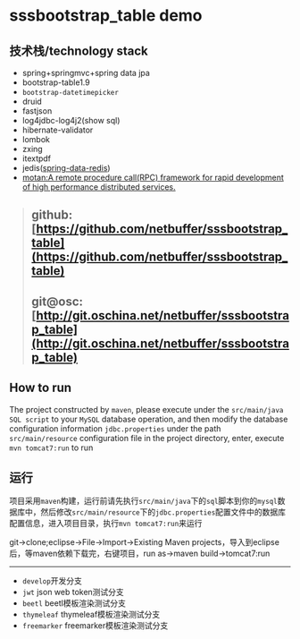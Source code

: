 # sssbootstrap_table demo

## 技术栈/technology stack
* spring+springmvc+spring data jpa
* bootstrap-table1.9
* `bootstrap-datetimepicker`
* druid
* fastjson
* log4jdbc-log4j2(show sql)
* hibernate-validator
* lombok
* zxing
* itextpdf
* jedis([spring-data-redis](http://docs.spring.io/spring-data/redis/docs/1.7.6.RELEASE/reference/html/))
* [motan:A remote procedure call(RPC) framework for rapid development of high performance distributed services.](https://github.com/weibocom/motan)
> ## github:[https://github.com/netbuffer/sssbootstrap_table](https://github.com/netbuffer/sssbootstrap_table)
> ## git@osc:[http://git.oschina.net/netbuffer/sssbootstrap_table](http://git.oschina.net/netbuffer/sssbootstrap_table)

## How to run
The project constructed by `maven`, please execute under the `src/main/java` `SQL script` to your `MySQL` database operation, and then modify the database configuration information `jdbc.properties` under the path `src/main/resource` configuration file in the project directory, enter, execute `mvn tomcat7:run` to run

## 运行
项目采用`maven`构建，运行前请先执行`src/main/java`下的`sql`脚本到你的`mysql`数据库中，然后修改`src/main/resource`下的`jdbc.properties`配置文件中的数据库配置信息，进入项目目录，执行`mvn tomcat7:run`来运行

git->clone;eclipse->File->Import->Existing Maven projects，导入到eclipse后，等maven依赖下载完，右键项目，run as->maven build->tomcat7:run

---
* `develop`开发分支  
* `jwt` json web token测试分支
* `beetl` beetl模板渲染测试分支
* `thymeleaf` thymeleaf模板渲染测试分支
* `freemarker` freemarker模板渲染测试分支
